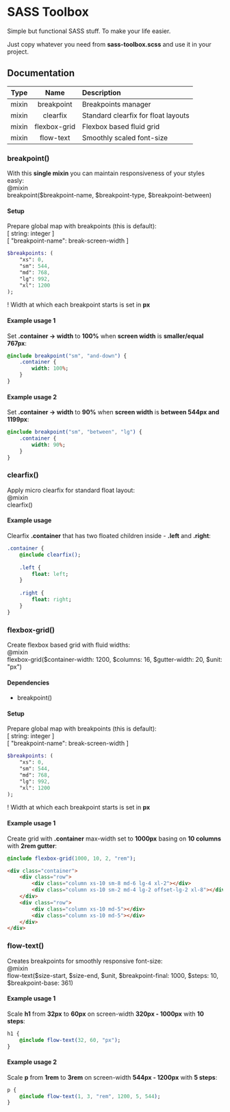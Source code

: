 # SASS Toolbox
Simple but functional SASS stuff. To make your life easier.

Just copy whatever you need from **sass-toolbox.scss** and use it in your project.

## Documentation
| Type  | Name         | Description                         |
| :---: | :----------: | :---------------------------------- |
| mixin | breakpoint   | Breakpoints manager                 |
| mixin | clearfix     | Standard clearfix for float layouts |
| mixin | flexbox-grid | Flexbox based fluid grid            |
| mixin | flow-text    | Smoothly scaled font-size           |

### breakpoint()
With this **single mixin** you can maintain responsiveness of your styles easly:  
@mixin  
breakpoint($breakpoint-name, $breakpoint-type, $breakpoint-between)

#### Setup
Prepare global map with breakpoints (this is default):  
[ string: integer ]  
[ "breakpoint-name": break-screen-width ]
```sass
$breakpoints: (
    "xs": 0,
    "sm": 544,
    "md": 768,
    "lg": 992,
    "xl": 1200
);
```
! Width at which each breakpoint starts is set in **px**

#### Example usage 1
Set **.container -> width** to **100%** when **screen width** is **smaller/equal 767px**:
```sass
@include breakpoint("sm", "and-down") {
    .container {
        width: 100%;
    }
}
```

#### Example usage 2
Set **.container -> width** to **90%** when **screen width** is **between 544px and 1199px**:
```sass
@include breakpoint("sm", "between", "lg") {
    .container {
        width: 90%;
    }
}
```

### clearfix()
Apply micro clearfix for standard float layout:  
@mixin  
clearfix()

#### Example usage
Clearfix **.container** that has two floated children inside - **.left** and **.right**:
```sass
.container {
    @include clearfix();
    
    .left {
        float: left;
    }
    
    .right {
        float: right;
    }
}
```

### flexbox-grid()
Create flexbox based grid with fluid widths:  
@mixin  
flexbox-grid($container-width: 1200, $columns: 16, $gutter-width: 20, $unit: "px")

#### Dependencies
* breakpoint()

#### Setup
Prepare global map with breakpoints (this is default):  
[ string: integer ]  
[ "breakpoint-name": break-screen-width ]
```sass
$breakpoints: (
    "xs": 0,
    "sm": 544,
    "md": 768,
    "lg": 992,
    "xl": 1200
);
```
! Width at which each breakpoint starts is set in **px**

#### Example usage 1
Create grid with **.container** max-width set to **1000px** basing on **10 columns** with **2rem gutter**:
```sass
@include flexbox-grid(1000, 10, 2, "rem");
```

```html
<div class="container">
    <div class="row">
        <div class="column xs-10 sm-8 md-6 lg-4 xl-2"></div>
        <div class="column xs-10 sm-2 md-4 lg-2 offset-lg-2 xl-8"></div>
    </div>
    <div class="row">
        <div class="column xs-10 md-5"></div>
        <div class="column xs-10 md-5"></div>
    </div>
</div>
```

### flow-text()
Creates breakpoints for smoothly responsive font-size:  
@mixin  
flow-text($size-start, $size-end, $unit, $breakpoint-final: 1000, $steps: 10, $breakpoint-base: 361)

#### Example usage 1
Scale **h1** from **32px** to **60px** on screen-width **320px - 1000px** with **10 steps**:
```sass
h1 {
    @include flow-text(32, 60, "px");
}
```

#### Example usage 2
Scale **p** from **1rem** to **3rem** on screen-width **544px - 1200px** with **5 steps**:
```sass
p {
    @include flow-text(1, 3, "rem", 1200, 5, 544);
}
```